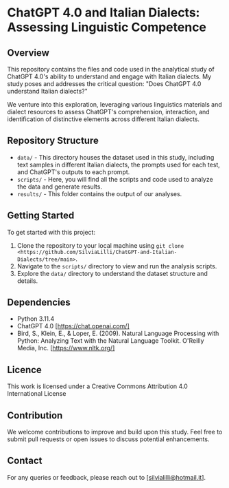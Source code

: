 # ChatGPT 4.0 and Italian Dialects: Assessing Linguistic Competence

## Overview

This repository contains the files and code used in the analytical study of ChatGPT 4.0's ability to understand and engage with Italian dialects. My study poses and addresses the critical question: "Does ChatGPT 4.0 understand Italian dialects?"

We venture into this exploration, leveraging various linguistics materials and dialect resources to assess ChatGPT's comprehension, interaction, and identification of distinctive elements across different Italian dialects.

## Repository Structure

- `data/` - This directory houses the dataset used in this study, including text samples in different Italian dialects, the prompts used for each test, and ChatGPT's outputs to each prompt.
- `scripts/` - Here, you will find all the scripts and code used to analyze the data and generate results.
- `results/` - This folder contains the output of our analyses.

## Getting Started

To get started with this project:

1. Clone the repository to your local machine using `git clone <https://github.com/SilviaLilli/ChatGPT-and-Italian-Dialects/tree/main>`.
2. Navigate to the `scripts/` directory to view and run the analysis scripts.
3. Explore the `data/` directory to understand the dataset structure and details.


## Dependencies

- Python 3.11.4
- ChatGPT 4.0 [https://chat.openai.com/]
- Bird, S., Klein, E., & Loper, E. (2009). Natural Language Processing with Python: Analyzing Text with the Natural Language Toolkit. O'Reilly Media, Inc. [https://www.nltk.org/]


## Licence

This work is licensed under a Creative Commons Attribution 4.0 International License


## Contribution

We welcome contributions to improve and build upon this study. Feel free to submit pull requests or open issues to discuss potential enhancements.


## Contact

For any queries or feedback, please reach out to [silvialilli@hotmail.it].

